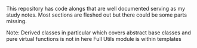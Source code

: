 This repository has code alongs that are well documented serving as my study notes. 
Most sections are fleshed out but there could be some parts missing.

Note:
  Derived classes in particular which covers abstract base classes and pure virtual functions is not in here
  Full Utils module is within templates

